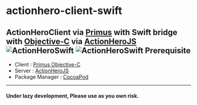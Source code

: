 # actionhero-client-swift
ActionHeroClient via [Primus](https://github.com/primus/primus) with Swift bridge with [Objective-C](https://github.com/seegno/primus-objc) via [ActionHeroJS](http://www.actionherojs.com/)
![ActionHeroSwift](https://cloud.githubusercontent.com/assets/97060/7796914/f5e73e50-030e-11e5-9d7e-6eda358e516c.png)
![ActionHeroSwift](https://cloud.githubusercontent.com/assets/97060/7796917/fec241d2-030e-11e5-9404-4e7c9eb46e16.png)
Prerequisite
---
* Client : [Primus Objective-C](https://github.com/seegno/primus-objc)
* Server : [ActionHeroJS](http://www.actionherojs.com/)
* Package Manager : [CocoaPod](https://cocoapods.org/)
- - -
#### Under lazy development, Please use as you own risk.
